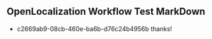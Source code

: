 ## OpenLocalization Workflow Test MarkDown
* c2669ab9-08cb-460e-ba6b-d76c24b4956b thanks!

<!--HONumber=Jul16_HO2-->


